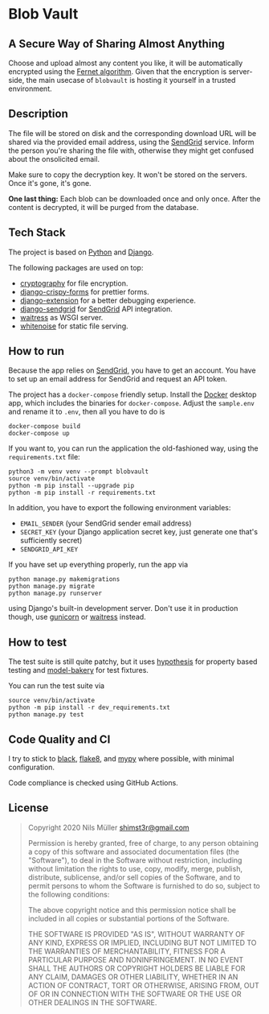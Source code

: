 # Blob Vault

## A Secure Way of Sharing Almost Anything

Choose and upload almost any content you like, it will be automatically encrypted using the [Fernet algorithm](https://github.com/fernet/spec/). Given that the encryption is server-side, the main usecase of `blobvault` is hosting it yourself in a trusted environment.

## Description

The file will be stored on disk and the corresponding download URL will be shared via the provided email address, using the [SendGrid](https://sendgrid.com) service. Inform the person you're sharing the file with, otherwise they might get confused about the onsolicited email.

Make sure to copy the decryption key. It won't be stored on the servers. Once it's gone, it's gone.

**One last thing:** Each blob can be downloaded once and only once. After the content is decrypted, it will be purged from the database.

## Tech Stack

The project is based on [Python](https://www.python.org) and [Django](https://www.djangoproject.com).

The following packages are used on top:

* [cryptography](https://cryptography.io/en/latest/) for file encryption.
* [django-crispy-forms](https://django-crispy-forms.readthedocs.io/en/latest/) for prettier forms.
* [django-extension](https://django-extensions.readthedocs.io/en/latest/) for a better debugging experience.
* [django-sendgrid](https://github.com/sklarsa/django-sendgrid-v5) for [SendGrid](http://sendgrid.com) API integration.
* [waitress](https://docs.pylonsproject.org/projects/waitress/en/latest/) as WSGI server.
* [whitenoise](http://whitenoise.evans.io) for static file serving.

## How to run

Because the app relies on [SendGrid](http://sendgrid.com), you have to get an account. You have to set up an email address for SendGrid and request an API token.

The project has a `docker-compose` friendly setup. Install the [Docker](https://www.docker.com) desktop app, which includes the binaries for `docker-compose`. Adjust the `sample.env` and rename it to `.env`, then all you have to do is

```shell
docker-compose build
docker-compose up
```

If you want to, you can run the application the old-fashioned way, using the `requirements.txt` file:

```shell
python3 -m venv venv --prompt blobvault
source venv/bin/activate
python -m pip install --upgrade pip
python -m pip install -r requirements.txt
```

In addition, you have to export the following environment variables:

- `EMAIL_SENDER` (your SendGrid sender email address)
- `SECRET_KEY` (your Django application secret key, just generate one that's sufficiently secret)
- `SENDGRID_API_KEY`

If you have set up everything properly, run the app via

```shell
python manage.py makemigrations
python manage.py migrate
python manage.py runserver
```

using Django's built-in development server. Don't use it in production though, use [gunicorn](https://gunicorn.org) or [waitress](https://docs.pylonsproject.org/projects/waitress/en/stable/) instead.

## How to test

The test suite is still quite patchy, but it uses [hypothesis](https://hypothesis.readthedocs.io/en/latest/) for property based testing and [model-bakery](https://model-bakery.readthedocs.io/en/latest/) for test fixtures.

You can run the test suite via

```shell
source venv/bin/activate
python -m pip install -r dev_requirements.txt
python manage.py test
```

## Code Quality and CI

I try to stick to [black](https://black.readthedocs.io/en/stable/), [flake8](https://flake8.pycqa.org/en/latest/), and [mypy](https://mypy.readthedocs.io/en/stable/) where possible, with minimal configuration.

Code compliance is checked using GitHub Actions.

## License

> Copyright 2020 Nils Müller <shimst3r@gmail.com>
>
> Permission is hereby granted, free of charge, to any person obtaining a copy of this software and associated documentation files (the "Software"), to deal in the Software without restriction, including without limitation the rights to use, copy, modify, merge, publish, distribute, sublicense, and/or sell copies of the Software, and to permit persons to whom the Software is furnished to do so, subject to the following conditions:
>
> The above copyright notice and this permission notice shall be included in all copies or substantial portions of the Software.
>
> THE SOFTWARE IS PROVIDED "AS IS", WITHOUT WARRANTY OF ANY KIND, EXPRESS OR IMPLIED, INCLUDING BUT NOT LIMITED TO THE WARRANTIES OF MERCHANTABILITY, FITNESS FOR A PARTICULAR PURPOSE AND NONINFRINGEMENT. IN NO EVENT SHALL THE AUTHORS OR COPYRIGHT HOLDERS BE LIABLE FOR ANY CLAIM, DAMAGES OR OTHER LIABILITY, WHETHER IN AN ACTION OF CONTRACT, TORT OR OTHERWISE, ARISING FROM, OUT OF OR IN CONNECTION WITH THE SOFTWARE OR THE USE OR OTHER DEALINGS IN THE SOFTWARE.
